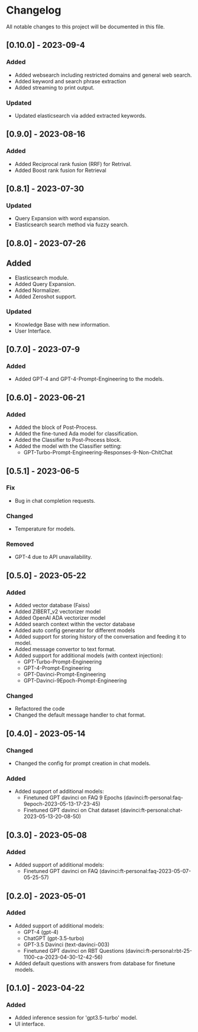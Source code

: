 # Changelog

All notable changes to this project will be documented in this file.

## [0.10.0] - 2023-09-4

### Added

- Added websearch including restricted domains and general web search.
- Added keyword and search phrase extraction
- Added streaming to print output.

### Updated

- Updated elasticsearch via added extracted keywords.


## [0.9.0] - 2023-08-16

### Added

- Added Reciprocal rank fusion (RRF) for Retrival.
- Added Boost rank fusion for Retrieval


## [0.8.1] - 2023-07-30

### Updated

- Query Expansion with word expansion.
- Elasticsearch search method via fuzzy search.


## [0.8.0] - 2023-07-26

## Added

- Elasticsearch module.
- Added Query Expansion.
- Added Normalizer.
- Added Zeroshot support.

### Updated

- Knowledge Base with new information.
- User Interface.


## [0.7.0] - 2023-07-9

### Added

- Added GPT-4 and GPT-4-Prompt-Engineering to the models.


## [0.6.0] - 2023-06-21

### Added

- Added the block of Post-Process.
- Added the fine-tuned Ada model for classification.
- Added the Classifier to Post-Process block.
- Added the model with the Classifier setting:
    * GPT-Turbo-Prompt-Engineering-Responses-9-Non-ChitChat


## [0.5.1] - 2023-06-5

### Fix

- Bug in chat completion requests.

### Changed

- Temperature for models.

### Removed

- GPT-4 due to API unavailability.


## [0.5.0] - 2023-05-22

### Added

- Added vector database (Faiss)
- Added ZIBERT_v2 vectorizer model
- Added OpenAI ADA vectorizer model
- Added search context within the vector database
- Added auto config generator for different models
- Added support for storing history of the conversation and feeding it to model.
- Added message convertor to text format.
- Added support for additional models (with context injection):
    * GPT-Turbo-Prompt-Engineering
    * GPT-4-Prompt-Engineering
    * GPT-Davinci-Prompt-Engineering
    * GPT-Davinci-9Epoch-Prompt-Engineering

### Changed

- Refactored the code
- Changed the default message handler to chat format.


## [0.4.0] - 2023-05-14

### Changed

- Changed the config for prompt creation in chat models.

### Added

- Added support of additional models:
    * Finetuned GPT davinci on FAQ 9 Epochs (davinci:ft-personal:faq-9epoch-2023-05-13-17-23-45)
    * Finetuned GPT davinci on Chat dataset (davinci:ft-personal:chat-2023-05-13-20-08-50)


## [0.3.0] - 2023-05-08

### Added

- Added support of additional models:
    * Finetuned GPT davinci on FAQ (davinci:ft-personal:faq-2023-05-07-05-25-57)


## [0.2.0] - 2023-05-01

### Added

- Added support of additional models:
    * GPT-4 (gpt-4)
    * ChatGPT (gpt-3.5-turbo)
    * GPT-3.5 Davinci (text-davinci-003)
    * Finetuned GPT davinci on RBT Questions 
    (davinci:ft-personal:rbt-25-1100-ca-2023-04-30-12-42-56)
- Added default questions with answers from database for finetune models.


## [0.1.0] - 2023-04-22

### Added

- Added inference session for 'gpt3.5-turbo' model.
- UI interface.
